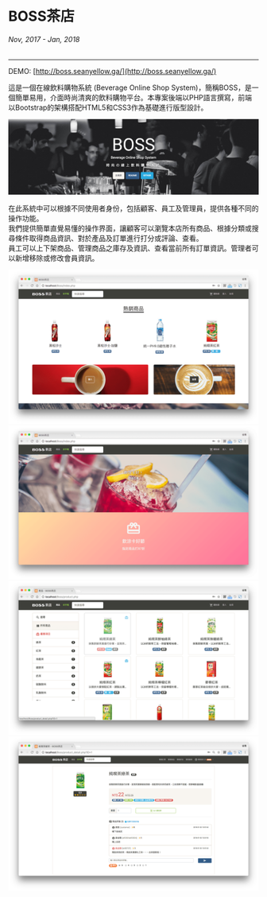 # BOSS茶店
###### Nov, 2017 - Jan, 2018
---
DEMO: [http://boss.seanyellow.ga/](http://boss.seanyellow.ga/)

這是一個在線飲料購物系統 (Beverage Online Shop System)，簡稱BOSS，是一個簡單易用，介面時尚清爽的飲料購物平台。本專案後端以PHP語言撰寫，前端以Bootstrap的架構搭配HTML5和CSS3作為基礎進行版型設計。  

![](/static/img/boss/boss1.png)

在此系統中可以根據不同使用者身份，包括顧客、員工及管理員，提供各種不同的操作功能。  
我們提供簡單直覺易懂的操作界面，讓顧客可以瀏覽本店所有商品、根據分類或搜尋條件取得商品資訊、對於產品及訂單進行打分或評論、查看。  
員工可以上下架商品、管理商品之庫存及資訊、查看當前所有訂單資訊。管理者可以新增移除或修改會員資訊。

![隨機展示熱銷商品](/static/img/boss/boss2.png)
![顯示當前優惠活動](/static/img/boss/boss3.png)
![商品列表](/static/img/boss/boss4.png)
![商品詳情頁面](/static/img/boss/boss5.png)

